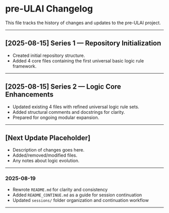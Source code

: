 # pre-ULAI Changelog

This file tracks the history of changes and updates to the pre-ULAI project.

---

## [2025-08-15] Series 1 — Repository Initialization
- Created initial repository structure.
- Added 4 core files containing the first universal basic logic rule framework.

---

## [2025-08-15] Series 2 — Logic Core Enhancements
- Updated existing 4 files with refined universal logic rule sets.
- Added structural comments and docstrings for clarity.
- Prepared for ongoing modular expansion.

---

## [Next Update Placeholder]
- Description of changes goes here.
- Added/removed/modified files.
- Any notes about logic evolution.

---

### 2025-08-19

* Rewrote `README.md` for clarity and consistency
* Added `README_CONTINUE.md` as a guide for session continuation
* Updated `sessions/` folder organization and continuation workflow

---

